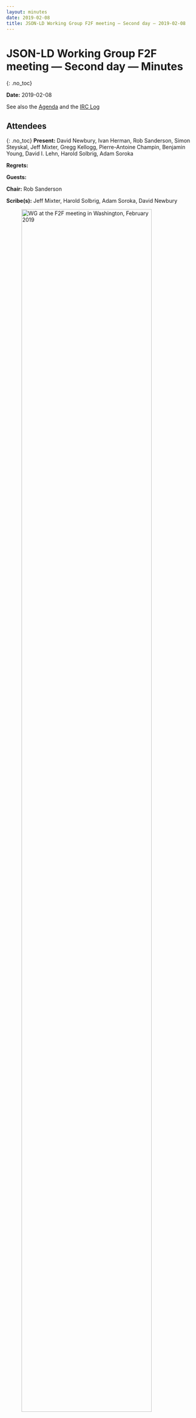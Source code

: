 ```yaml
---
layout: minutes
date: 2019-02-08
title: JSON-LD Working Group F2F meeting — Second day — 2019-02-08
---
```


# JSON-LD Working Group F2F meeting — Second day — Minutes
{: .no_toc}

**Date:** 2019-02-08

See also the [Agenda](https://tinyurl.com/ycsvtmu9) and the [IRC Log](https://www.w3.org/2019/02/08-json-ld-irc.txt)

## Attendees
{: .no_toc}
**Present:** David Newbury, Ivan Herman, Rob Sanderson, Simon Steyskal, Jeff Mixter, Gregg Kellogg, Pierre-Antoine Champin, Benjamin Young, David I. Lehn, Harold Solbrig, Adam Soroka

**Regrets:** 

**Guests:** 

**Chair:** Rob Sanderson

**Scribe(s):** Jeff Mixter, Harold Solbrig, Adam Soroka, David Newbury

<figure>
<img width="90%" src="/2018/json-ld-wg/assets/images/Washington_2019_small.jpg" title="WG at the F2F meeting in Washington, February 2019"/>
<caption><br>From left to right: David Lehn, Rob Sanderson, Harold Solbrig, David Newbury, Ivan Herman, Jeff Mixter, Gregg Kellogg, and Adam Soroka. (Pierre-Antoine Champin, Benjaming Young and Simon Steyskal dialed-in to the call)</caption>
</figure>

## Content:
{: .no_toc}

* TOC
{:toc}
---


> *Simon Steyskal:* whiteboard link [https://docs.google.com/document/d/1FcbySJzY5QyBW6HcCtO0LCUmppgIJqQzv565BqC5bOU/edit?pli=1#heading=h.vjeyyuqsyju9](https://docs.google.com/document/d/1FcbySJzY5QyBW6HcCtO0LCUmppgIJqQzv565BqC5bOU/edit?pli=1#heading=h.vjeyyuqsyju9)

### 1. Sealing ... again
{: #section1}

**Pierre-Antoine Champin:** not ok with the decision with context null being able to wipe everything. It is brittle and using a nested context that could have null. It is not necessary to seal terms  
… we are overwriting context null  
… solution is to separate the functions and create a new keyword that can be used to unseal all of the current sealed terms. @unseal no would unseal all terms for example  
… sealed terms would not be touched  
… a third benefit would make it easier to deal with the situation where you import a sealed context  

**Ivan Herman:** what this means is that a context null wipes out everything except what is sealed?  

**Pierre-Antoine Champin:** no opinion on how this would function but sealed terms would not be affected  

**David Newbury:** for the use case where you have an area in the document we would need to use unsealed and context null  

**Rob Sanderson:** you could unseal everything and adding null to blow everything away  

**Gregg Kellogg:** is you see the @seal today it would have problems  

**Ivan Herman:** this is very similar to the extension conversation we had yesterday  

**Pierre-Antoine Champin:** this is a separation of concerns to unseal terms and/or wipe the context  

**Ivan Herman:** yesterday we came to this a realized that we do not have a real use case for this  

**Ivan Herman:** if you look at the examples at the end we decided to seal individual terms so in the current proposal we should rather look being able to unseal individual terms  

**Gregg Kellogg:** there is the asymmetry of unseal and seal - unseal unseals everything. This need does not seem to exist in the wild.  
… not in favor of doing this  

**Pierre-Antoine Champin:** agrees that the syntax is a bit odd but regarding the use cases from yesterday we were looking for a way to unseal the entire context. the use case here is when you encounter random sealed contexts in the wild  

**Gregg Kellogg:** if we allow you to fix wild sealed contexts we lower the need/concern to get the use of seal correct  
… better option is to have the community decide what should be sealed  

**David Newbury:** if we provide a mechanism to unseal sealed context that defeats the original point of this issue  

**Adam Soroka:** thought is was more of a strong suggestion to not unseal not a restriction to unseal  

**Pierre-Antoine Champin:** my concern about context null we are defeating the reason for seal but in a more sneaky way. this proposal clearly defines what we are doing and can imply why we are doing it  

**Gregg Kellogg:** wanted to note that we can not expect sanctity around contexts sealed, unsealed, null, etc  
… more comfortable with context null  

**Rob Sanderson:** also prefer context null because it raises the stakes for the user as opposed to just unsealing the terms. with null, you need to start all over  

**Adam Soroka:** if you want to unseal the context terms, you need to know all of the terms to unseal but if you can unseal at the context level  
… it is not a huge problem  

**Ivan Herman:** we should put in a proposal and move on  

**Rob Sanderson:** sounds like we prefer the decision from yesterday  

> **Proposed resolution: After discussion, we agree on no change to sealed contexts from yesterday** *(Rob Sanderson)*
{: .proposed_resolution}

> *Rob Sanderson:* +1

> *Gregg Kellogg:* +1

> *Pierre-Antoine Champin:* +1

> *Harold Solbrig:* +1

> *Jeff Mixter:* +1

> *Ivan Herman:* +1

> *David I. Lehn:* +1

> *Simon Steyskal:* +1

> ***Resolution #1: After discussion, we agree on no change to sealed contexts from yesterday***
{: #resolution1 .resolution}

### 2. adding metadata to contexts
{: #section2}

> *Rob Sanderson:* github: [https://github.com/w3c/json-ld-syntax/issues/108](https://github.com/w3c/json-ld-syntax/issues/108)

**Rob Sanderson:** from the discussion around sealing  
… beyond being able to seal we want to check if a context has changed  
… you should be able to annotate the context to know its version or a checksum to test it  
… there is a spec that already does this SRI  
… a 1.1 processor could use this to see if a context has changed and if so do something  

> *Simon Steyskal:* link to SRI [https://www.w3.org/TR/SRI/](https://www.w3.org/TR/SRI/)

**Ivan Herman:** originally this type of feature was based on the desire to create a helping hand for implementations that want to use caching for contexts  
… this is also what SRI is used with in HTML  

> *Ivan Herman:* -> [https://github.com/w3c/json-ld-syntax/issues/108#issuecomment-460201634](https://github.com/w3c/json-ld-syntax/issues/108#issuecomment-460201634) another syntax

**Ivan Herman:** as an alternative we could have data that points to the nearest stored version of the context similar to how CSS works  
… extra metadata for the context could be added and might be useful  

**David Newbury:** how is this related to hash links?  

**Ivan Herman:** SRI is around and tested  
… for SRI it is an existing implementation feature in HTML so all we have to so is refer to the SRI documentation  

**Benjamin Young:** question the value of encoding this in the context  
… concerned about adding all of the metadata for contexts into the context  

> *Rob Sanderson:* spec: [https://tools.ietf.org/html/draft-sporny-hashlink-02](https://tools.ietf.org/html/draft-sporny-hashlink-02)

> *Benjamin Young:* msporny's write up of hashlink's value to JSON-LD (and friends) [https://lists.w3.org/Archives/Public/public-json-ld-wg/2019Jan/0000.html](https://lists.w3.org/Archives/Public/public-json-ld-wg/2019Jan/0000.html)

**Gregg Kellogg:** this seems like we are in the HTML domain based on the use cases  
… like the idea of pathing but feel like we should not bake that into the standard  

> *Benjamin Young:* +1 to gkellogg's thoughts

**Harold Solbrig:** this seems like a general problem not specific to JSON-LD  

**Rob Sanderson:** against hashlinks because it is not normative. This is not prohibited but we do not need to explicitly say so. Do not want to focus just an a HTML approach  

**Adam Soroka:** maybe we could offer best practices  

> *Rob Sanderson:* +1 to best practice note

**Adam Soroka:** should we kick this issue up for the broader community to discuss  

**Ivan Herman:** do not see the relation to HTML as relevant. For SRI all we need is a clear definition of what the hash value we are using is referring to  

**Adam Soroka:** do we need to specify what to do with the hash value  

**Ivan Herman:** no  

**Adam Soroka:** is this a protocol level question?  

**David I. Lehn:** the readability could be a concern  

**Rob Sanderson:** reliance on the http headers seems not feasible. Since a document can load in multiple contexts where should that information be stored and acted upon.  

**Gregg Kellogg:** if the integrity checking is not done on the processor than it will not work  

**Harold Solbrig:** this is another feature we are adding to JSON-ld  
… what do we gain for adding this into the spec?  

**Ivan Herman:** if you want to help folks that are on a bad network connection - this could solve that problem.  

**Harold Solbrig:** what about support for current integrity versioning approaches that work and are used?  

**David Newbury:** to implement this we will need to add a third way to reference contexts  

**Ivan Herman:** we could defer this because it opens a lot of questions that we would need to address  

**Ivan Herman:** what do say to the folks that have this problem now  
… we do not have anything in our spec to address this use case concern  

**Gregg Kellogg:** this is a resource caching issue and there is ways to solve this currently  

**David Newbury:** is we allow metadata in context - we could also rethink adding documentation in the context  

**Adam Soroka:** is integrity also part of the concern?  

**Ivan Herman:** there are a few reference implementations. They should try to implement the best possible caching control and see how it work and document how to do it  

**Ivan Herman:** all of these implementations should serve as examples on how to solve this problem  

> *Benjamin Young:* current CG "best practice" for caching [https://json-ld.org/spec/latest/json-ld-api-best-practices/#cache-context](https://json-ld.org/spec/latest/json-ld-api-best-practices/#cache-context)

**Rob Sanderson:** the issue of integrity is related to versioning - want to ensure that the contexts that are being loaded are not mutable  

**Harold Solbrig:** this is sort of what http expire headers are used for  

**Harold Solbrig:** if we did SRI we would need to explain how it works and what to do with it  

**Rob Sanderson:** we should propose that this is an issue but we are not the folks to deal with it  

**Ivan Herman:** agreed but we might want to also say that we will be more rigorous about documenting how implementors do this  

> **Proposed resolution: Defer the integrity/context metadata related issues, and request early horizontal review from security, privacy and TAG.** *(Rob Sanderson)*
{: .proposed_resolution}

> *Ivan Herman:* +1

> *Gregg Kellogg:* +1

> *Jeff Mixter:* +1

> *Rob Sanderson:* +1

> *Simon Steyskal:* +1

> *Benjamin Young:* +1

> *David Newbury:* +1

> *Pierre-Antoine Champin:* +1

> ***Resolution #2: Defer the integrity/context metadata related issues, and request early horizontal review from security, privacy and TAG.***
{: #resolution2 .resolution}

### 3. "itemref", issue 19
{: #section3}

**Rob Sanderson:** issue occurs when resource occurs multiple times in the graph.  What would be nice that if you knew that terms got used repeatedly...  
… would be nice if you had references from the inclusion to included.  JSON API calls it "included"  
… JSON Schema has $ref.  

> *David Newbury:* [https://jsonapi.org/format/1.1/#document-top-level](https://jsonapi.org/format/1.1/#document-top-level)

> *David Newbury:* an example of it in the JSON-API spec is here: [https://jsonapi.org/format/1.1/#document-compound-documents](https://jsonapi.org/format/1.1/#document-compound-documents)

**Rob Sanderson:** useful in graph context so you can use references rather than values  
… is this a frame issue or syntax?  We decided both - could go into framing to know that "included" is not a predicate, it is the inclusion  
… references block rather than <base#>included.  

**Gregg Kellogg:** did you consider the RDFa approach, where there is a way to output triples where after parsing there is a reasoning step?  

**Ivan Herman:** I thought that was more directly done...  

**Gregg Kellogg:** ... that was microdata. RDFa is more directly — reasoner takes triples and outputs w/ different subject.  

**Jeff Mixter:** is there a way to solve this with @graph?  
… I have a first block of JSON which is object outside of a graph and add subgraphs with aliased keyword  

**Ivan Herman:** this is mixing levels — syntax is similar but this is not a graph  

**Gregg Kellogg:** inverse properties?  Included have reverse relationships to items that are included  
… is `classificaton_of` is at term that is an `@reverse` -- achieves separation of concerns but also includes expanding, compacting and framing for round trip  

**Rob Sanderson:** would still need an `@nest` property.  

**Ivan Herman:** there are two ways to look at this:  
… 1) enum:c6 is an internal reference that we could handle with fragment id in graph, but I have an extra triple in the graph ...  
… you get extra links  
… 2) conceptually expect value of enum:c6 to be physically replicated and put back into the node  
… itemref did the replication option  
… JSON Schema creates a fragment identifier, but is this what you are looking for?  

**David Newbury:** our use case is the latter case  
… because in a JSON only environment, knowing where to go is difficult.  

**Ivan Herman:** Option 2) requires duplication and massaging in graph...  

**Rob Sanderson:** gregg's proposal w/ `included : {"@container": "@id"}` (sort of) works  

**Ivan Herman:** included should be a nest  

**David Newbury:** how do I get option 2) (included under classification)?  

**Gregg Kellogg:** we'd still need an inverse thing.  If I have an id map but want to say it is sort of transparent...  

**Ivan Herman:** if a term is defined to be `@nest`, does `@id` still work or do you ignore that once and for all?  

**Gregg Kellogg:** `@nest` allows me to use an intermediate property to hold things which are pushed up.  We want subtree to be somewhere else  

**Ivan Herman:** if included is `@nest`, is `@container: @id` still valid?  

**Gregg Kellogg:** round tripping is an issue as well.  

**Benjamin Young:** posted playground example above that uses "embedded".  Seems to do what you want.  Note that "included" is an array in  
… json API not an object.  Also introducing a non-JSON reference mechanism  

**Ivan Herman:** what you do is define a graph, not the content of the graph  

**Rob Sanderson:** there is a blank node `_:b0` which has a name and a type  

**Gregg Kellogg:** use a preprocessing tool or do it the way RDFa does it?  

**David Newbury:** I could do this but it wouldn't be valid JSON-LD ...  

**Gregg Kellogg:** It would be, but it wouldn't be the graph you are looking for  

> *Harold Solbrig:* (discussion about examples on FTF document... w/ `@nest` and rather than containing , references object...)

**David Newbury:** in practice we use `@id` in our main document and use a placeholder in data, but requires an addition piece of semantic ata  

**Pierre-Antoine Champin:** 2 questions.  1) Do we agree that the enum term should be defined as well?  (a: yes)  
… 2) is `"@type": "@nest"` the way it would be written?  (a: no)  

> *Rob Sanderson:* nest: [https://www.w3.org/TR/json-ld11/#ex-65-defining-property-nesting](https://www.w3.org/TR/json-ld11/#ex-65-defining-property-nesting)

**Gregg Kellogg:** could handle it with n3 reasoning?  
… it seems like we are trying to do things at a totally different level.  

**Adam Soroka:** one other wrinkle ... this would play oddly with a streaming processor.  

**Gregg Kellogg:** this is the reason we did rdfa the way we did  

**Ivan Herman:** in rdfa we define terms and additional semantic rules, which is what we do here.  

**Gregg Kellogg:** it has already been done, we could just reference it.  

> *Gregg Kellogg:* [https://www.w3.org/TR/html-rdfa/#property-copying](https://www.w3.org/TR/html-rdfa/#property-copying)

**Ivan Herman:** done through RDF, but way too complicated...  

> *Pierre-Antoine Champin:* reminds me of the very first version of RDF `rdf:aboutEach`

> *Rob Sanderson:* [http://tinyurl.com/ydgfcgl4](http://tinyurl.com/ydgfcgl4)

> *Harold Solbrig:* (azaroth using playground example between jane and john...)

**Ivan Herman:** copying vs. referencing.  We can say that copying stuff is outside json-ld.  
… reference, however, might be doable.  What do we need to make the example on the screen (enum:c6, ... in issue #19) work  
… . included is there because of bookkeeping.  The approach feels natural  
… if included is nested, you take it out of the equation altogether...  

**Rob Sanderson:** needs to be a new syntax (`"@id": "@nest"`?)  

**Simon Steyskal:** works as expected on playground but `@id: @nest` doesn't work  

> *Pierre-Antoine Champin:* [https://json-ld.org/playground-dev/#startTab=tab-nquads&json-ld=%7B%22%40context%22%3A%5B%22http%3A%2F%2Fschema.org%2F%22%2C%7B%22labels%22%3A%7B%22%40id%22%3A%22%40nest%22%7D%7D%5D%2C%22%40type%22%3A%22Person%22%2C%22labels%22%3A%5B%7B%22familyName%22%3A%22Doe%22%7D%2C%7B%22givenName%22%3A%22Jane%22%7D%5D%7D](https://json-ld.org/playground-dev/#startTab=tab-nquads&json-ld=%7B%22%40context%22%3A%5B%22http%3A%2F%2Fschema.org%2F%22%2C%7B%22labels%22%3A%7B%22%40id%22%3A%22%40nest%22%7D%7D%5D%2C%22%40type%22%3A%22Person%22%2C%22labels%22%3A%5B%7B%22familyName%22%3A%22Doe%22%7D%2C%7B%22givenName%22%3A%22Jane%22%7D%5D%7D)

**Gregg Kellogg:** is there a way through `@nest` to subsume `@graph` while defining a bush  

**Gregg Kellogg:** today, nesting requires the object  

**Gregg Kellogg:** There's obviously work to be done...  

**Rob Sanderson:** how much?  

**Gregg Kellogg:** (waffles and ponders...) involves extending id of nesting... there a lot of angles to this, man.  

**David Newbury:** to clarify, we're not addressing framing right now, correct?  

**Ivan Herman:** workergnome -- is this approach still ok?  Does it accomplish what you want?  

> **Proposed resolution: Continue to explore `@nest` with additional features, such as `@container:@id`, as a solution to issue #19** *(Rob Sanderson)*
{: .proposed_resolution}

> *Ivan Herman:* +1

> *Simon Steyskal:* +1

> *Rob Sanderson:* +1

> *Jeff Mixter:* +1

> *Harold Solbrig:* +1

> *Gregg Kellogg:* +1

> *David I. Lehn:* +1

> *Adam Soroka:* +1

> *Pierre-Antoine Champin:* +1

> *David Newbury:* +1

> ***Resolution #3: Continue to explore `@nest` with additional features, such as `@container:@id`, as a solution to issue #19***
{: #resolution3 .resolution}

> *Benjamin Young:* +1

> ***Action #1: explore effect of `@nest+@container:@id` on compaction and expansion (Gregg Kellogg)***
{: #action1 .action}

> ***Action #2: explore effect of `@nest+@container:@id` on compaction and expansion (Pierre-Antoine Champin)***
{: #action2 .action}

### 4. YAML? CBOR?
{: #section4}

> *Simon Steyskal:* charter [https://www.w3.org/2018/03/jsonld-wg-charter.html](https://www.w3.org/2018/03/jsonld-wg-charter.html)

**Rob Sanderson:** [quotes from charter]  

**Ivan Herman:** I have no idea how that got there  
… i.e. who wanted that there  

**Gregg Kellogg:** there was some yaml-ld out there  
… but CBOR is more interesting  

> *Rob Sanderson:* CBOR: [http://cbor.io/](http://cbor.io/)

> *Benjamin Young:* YAML: [https://yaml.org/](https://yaml.org/)

**Ivan Herman:** we should ignore the complexites of CBOR  
… that go beyond JSON  

**Gregg Kellogg:** support for native types in CBOR would be useful if we do CBOR  

**Benjamin Young:** the CBOR idea is more complicated, but more valuable  
… the broader question is whether someone intends to process this kind of stuff w/o conversion to JSON first  

**Ivan Herman:** tbc, we cannot publish a recommendation on this, but we can publish a note  

**Benjamin Young:** CBOR is important in the space of crypto, signing, etc.  

**David I. Lehn:** YAML has  a lot of advanced features, e.g. linking, a type system  
… that's all interesting, but it doesn't match JSON-LD at all  
… that feels like a different spec  

**Gregg Kellogg:** we could offer spec text such that the native types could be extended  
… we might be bale to provide an extension model for that  

**Ivan Herman:** we are a small group  
… anything we have here requires ownership from someone  
… if I have to choose, the one that has a market is CBOR  
… much as I like YAML, it has a small usage  

**David I. Lehn:** YAML is used a lot for configuration  

**Ivan Herman:** just trying to be realistic  

**Harold Solbrig:** bioinformatics and biology used the heck out of YAML, not so much JSON  

**Ivan Herman:** do we have someone who will own this?  

**Rob Sanderson:** Is anyone willing to own a document that describes the relationships between these languages  

**Harold Solbrig:** there may be interest from my group, let me check into it  

**Ivan Herman:** if we can do one, we should do CBOR! It's binary.  
… we would get a binary format for free  

**Ivan Herman:** has anyone tried conversion to see what the gain is?  

> *Adam Soroka:* [discussion of potential space gains]

> *Simon Steyskal:* [http://cbor.me](http://cbor.me)

> *Adam Soroka:* [discussion of CBOR]

**Rob Sanderson:** we can put some priorities into the various notes documents we've discussed  
… the community would benefit much more from the primer than anything about YAML  

> *Adam Soroka:* [general agreement]

> *Ivan Herman:* There is also [http://cbor.io/](http://cbor.io/) for the spec and overview

> **Proposed resolution: Defer CBOR / YAML / *  -LD until primer document is under way ; hsolbrig to investigate if he can be editor for *-LD** *(Rob Sanderson)*
{: .proposed_resolution}

> *Rob Sanderson:* +1

> *Adam Soroka:* +1

> *Simon Steyskal:* +1

> *Harold Solbrig:* +1

> *Gregg Kellogg:* +1

> *David I. Lehn:* +1

> *David Newbury:* +1

> *Ivan Herman:* +1

> ***Resolution #4: Defer CBOR / YAML / *  -LD until primer document is under way ; hsolbrig to investigate if he can be editor for *-LD***
{: #resolution4 .resolution}

**Rob Sanderson:** we have completed our agenda, which other issues shall we tackle?  

> *Rob Sanderson:* project: [https://github.com/orgs/w3c/projects/4](https://github.com/orgs/w3c/projects/4)

### 5. Issue Triage
{: #section5}

#### 5.1. Feature Detection in JSON-LD Processors
{: #section5-1}

> *Adam Soroka:* [https://github.com/w3c/json-ld-syntax/issues/33](https://github.com/w3c/json-ld-syntax/issues/33)

**Gregg Kellogg:** Close won't fix for #33?  

> *Rob Sanderson:* +1 to close wontfix, due to lack of time and the extent of the new work

**Gregg Kellogg:** this would injure interoperability  

**Rob Sanderson:** agreed  
… and it's a big ask to prescribe all the features  

**Ivan Herman:** do we close it? or defer it?  

**David I. Lehn:** This was a while ago  
… we were coming up with lots of features  

**Gregg Kellogg:** and then mediatypes have been used for just this  

**David Newbury:** I would happily close  
… this kind of version inspection-- the complexity outweighs any benefit  
… we want to put the burden on implementors, this does the opposite  

**David I. Lehn:** one place this might help is with something like JSON literals,  

**Rob Sanderson:** that goes right to the interop question  

**Gregg Kellogg:** the reason we needed `@version` is to make a 1.0 processor die because it would not check the range of various keys  
… which we've tightened up in 1.1.  
… we used to leave that open  
… so adding something more specific to `@version` would be gratuitous, in that sense  

**Ivan Herman:** why would this help the user?  
… I don't care about the devs-- they will manage  
… but this will complicate life for the users!  
… I don't see who would gaim  

> **Proposed resolution: Close #33, wontfix. Extension mechanism is just to add features to the context that a processor does not understand.** *(Rob Sanderson)*
{: .proposed_resolution}

> *Ivan Herman:* +1

> *Gregg Kellogg:* +1

> *David Newbury:* +1

> *Jeff Mixter:* +1

> *Rob Sanderson:* +1

> *Simon Steyskal:* +1

> *Harold Solbrig:* +1

> *ajs6f>ajs6f:* has joined #json-ld

> *ajs6f>:* `<ajs6f>`+1

> ***Resolution #5: Close #33, wontfix. Extension mechanism is just to add features to the context that a processor does not understand.***
{: #resolution5 .resolution}

#### 5.2. Streaming Profiles for JSON-LD to/from RDF
{: #section5-2}

> *Rob Sanderson:* ref: [https://github.com/w3c/json-ld-api/issues/5](https://github.com/w3c/json-ld-api/issues/5)

> *ajs6f>gkellogg:* there are savings to be realized if one could spec a profile for streaming

**Gregg Kellogg:** this profile would say, "to be streamed, a JSON_LD serialization would need to have the following characteristics  

**Ivan Herman:** analysis of the format with this in mind  

**Ivan Herman:** I'd say defer  
… this might be interesting enough that someone might publish something before this WG ends  

**Gregg Kellogg:** we could publish something that invites people to work on this  

> **Proposed resolution: Streaming is interesting, but not high priority for work given current participants ; highlight in a blog post** *(Rob Sanderson)*
{: .proposed_resolution}

> *Gregg Kellogg:* +1

> *Adam Soroka:* +1

> *Rob Sanderson:* +1

> *Benjamin Young:* +1

> *Simon Steyskal:* +1

> *Ivan Herman:* +1

> *David I. Lehn:* +1

> *Jeff Mixter:* +1

> *Harold Solbrig:* +1

> *David Newbury:* +1

> ***Resolution #6: Streaming is interesting, but not high priority for work given current participants ; highlight in a blog post***
{: #resolution6 .resolution}

#### 5.3. Define media profile for frames
{: #section5-3}

> *Adam Soroka:* [https://github.com/w3c/json-ld-framing/issues/21](https://github.com/w3c/json-ld-framing/issues/21)

> *Adam Soroka:* [https://github.com/w3c/json-ld-framing/issues/28](https://github.com/w3c/json-ld-framing/issues/28)

**Gregg Kellogg:** the framing document that did not become a rec has a mimetype in it  
… but that was a bad idea-- we have profiles!  
… we have a profile param that identifies a context  
… we don't require that the context be published with that profile  
… should we require that of frames?  
… you might want to do that because frames use different keywords  

**Rob Sanderson:** if you push a frame document into a regular JSON-LD proc, it should beef  

**Gregg Kellogg:** [describes framing in general]  

> *Rob Sanderson:* ref: [https://www.w3.org/TR/json-ld11-framing/](https://www.w3.org/TR/json-ld11-framing/) ;)

**Ivan Herman:** gkellogg: should this be a profile or a separate mediatype?  

**Ivan Herman:** a mediatype points to a specific document that describes that mediatype. those docs are different in this case, so the mediatypes should be different  

**Gregg Kellogg:** using the parameter would allow us to negotiate for a context  

**David Newbury:** thinking about the IIIF use case, being able to request docs as either a context or a frame  

**Gregg Kellogg:** if you reference a context but it comes back as a frame, you could change you inx model to account for that  

**David Newbury:** IIIF use a "context" as we use a "profile", e.g. to include a version  
… but that seems okay because we could do it either way  

**Gregg Kellogg:** we describe the behavior of downloading a context and we would need to account for this there.  

**Ivan Herman:** if you don't register a new mediatype for frame, we will have to change our docs, so which one requires more work?  

**Rob Sanderson:** if we say separate mediatype, we need tests for that  
… frames out there in the wild would now fail  

**Rob Sanderson:** if that is decisive, we should rec that a profile SHOULD be used  
… to avoid that  

> **Proposed resolution: Use ld+json with a profile for media type of frames, import frame keywords to syntax with reference out.** *(Rob Sanderson)*
{: .proposed_resolution}

> *Rob Sanderson:* +1

> *Ivan Herman:* +1

> *Harold Solbrig:* +1

> *Gregg Kellogg:* +1

> *Simon Steyskal:* +1

> *Adam Soroka:* +1

> *David I. Lehn:* +1

> *Jeff Mixter:* +1

> *David Newbury:* +1

> *Benjamin Young:* +1

> ***Resolution #7: Use ld+json with a profile for media type of frames, import frame keywords to syntax with reference out.***
{: #resolution7 .resolution}

> **Proposed resolution: the use of the media type for a frame is RECOMMENDED not a MUST** *(Rob Sanderson)*
{: .proposed_resolution}

> *Rob Sanderson:* +1

> *Ivan Herman:* +1

> *Adam Soroka:* +1

> *Gregg Kellogg:* +1

> *Simon Steyskal:* +1

> *David Newbury:* +1

> *David I. Lehn:* +1

> *Harold Solbrig:* +1

> ***Resolution #8: the use of the media type for a frame is RECOMMENDED not a MUST***
{: #resolution8 .resolution}

> *Jeff Mixter:* +1

#### 5.4. URL-s vs. IRI-s
{: #section5-4}

> *Ivan Herman:* [https://github.com/w3c/json-ld-syntax/issues/25](https://github.com/w3c/json-ld-syntax/issues/25)

> **Proposed resolution: Close syntax #25 wontfix, we stick with IRI rather than using URL** *(Rob Sanderson)*
{: .proposed_resolution}

> *Gregg Kellogg:* +1

> *Adam Soroka:* +1

> *Rob Sanderson:* +1

> *Ivan Herman:* +1

> *Harold Solbrig:* +1

> *David Newbury:* +1

> *Simon Steyskal:* +1

> *Benjamin Young:* +1

> *Jeff Mixter:* +1

> ***Resolution #9: Close syntax #25 wontfix, we stick with IRI rather than using URL***
{: #resolution9 .resolution}

#### 5.5. Relax the colliding keywords constraint for `@type`
{: #section5-5}

> *Rob Sanderson:* ref: [https://github.com/w3c/json-ld-api/issues/4](https://github.com/w3c/json-ld-api/issues/4)

**Gregg Kellogg:** there is no identified use case for this  

**Rob Sanderson:** the complications outweigh any benefit  

> **Proposed resolution: Close api#4 wontfix, use case is covered with scoped contexts, and no other known use cases to justify the complexity** *(Rob Sanderson)*
{: .proposed_resolution}

> *Gregg Kellogg:* +1

> *Ivan Herman:* +1

> *Rob Sanderson:* +1

> *Jeff Mixter:* +1

> *Adam Soroka:* +!

> *Harold Solbrig:* +1

> *Benjamin Young:* +1

> *Simon Steyskal:* +1

> *David I. Lehn:* +1

> *David Newbury:* +1

> ***Resolution #10: Close api#4 wontfix, use case is covered with scoped contexts, and no other known use cases to justify the complexity***
{: #resolution10 .resolution}

#### 5.6. Term definitions in context that support multiple values for `@type`?
{: #section5-6}

> *Rob Sanderson:* ref: [https://github.com/w3c/json-ld-syntax/issues/121](https://github.com/w3c/json-ld-syntax/issues/121)

**Rob Sanderson:** this came out of the sealing discussion  
… timc notes that schema.org has properties that take either text or resource  
… should we be able to say that a property accepts either type A or type B but not type C  

**Gregg Kellogg:** schema.org should have different properties for differently-typed values  

**Ivan Herman:** not really practical for schema.org users  

**Rob Sanderson:** you can rep this in the instance doc itself, inline  
… I say close won'tfix because it is unambiguous but ugly  

**Gregg Kellogg:** e.g. if you have a property 'author' it could have values of many different types  

**Rob Sanderson:** validation is not JSON-LD's job, just mapping  

**Ivan Herman:** in the context of schemo.org, can they properly define that something is say, a resource or a text?/  

**Ivan Herman:** is it a case of "if it can be parsed as a URI it should be treated as such"?  

**general:** no, that's too error-prone  

**Ivan Herman:** they (schema.org) have a canonical order of expectation  

**Gregg Kellogg:** and schema.org doesn't really use linked data  

> **Proposed resolution: Close #121 wontfix, as the solution that isn't ambiguous is very very complicated** *(Rob Sanderson)*
{: .proposed_resolution}

> *Ivan Herman:* +1

> *Adam Soroka:* +1

> *Rob Sanderson:* +1

> *Gregg Kellogg:* +

> *David Newbury:* +1

> *David I. Lehn:* +1

> *Benjamin Young:* +0 (missed most of the debate)

> *Gregg Kellogg:* also [http://linter.structured-data.org,](http://linter.structured-data.org,) which does it’s best to figure it out.

> *Gregg Kellogg:* +1

> *Jeff Mixter:* +1

> ***Resolution #11: Close #121 wontfix, as the solution that isn't ambiguous is very very complicated***
{: #resolution11 .resolution}

> *Harold Solbrig:* +1

#### 5.7. Option to specify level of compaction for literals & resources
{: #section5-7}

> *Rob Sanderson:* ref: [https://github.com/w3c/json-ld-api/issues/33#](https://github.com/w3c/json-ld-api/issues/33#)

> *Rob Sanderson:* [https://github.com/w3c/json-ld-api/issues/33#issuecomment-418518683](https://github.com/w3c/json-ld-api/issues/33#issuecomment-418518683)

**Gregg Kellogg:** what happens if you see data that's a string?  Answer:  you won't.  
… but the alg. has to do something.  
… provide a way to compact a document that does IRI compaction (aka turn IRIs into terms/compact IRIs) probably to reduce the use of arrays so you don' t use it unless you need it.  
… so we would always have objects with @id and @value.  If they were aliased, it would be that, etc, etc.  
… so the question that Rob raised is what if you see an input that has @value that looks like a URI, and that has @type: none.  What would happen?  
… this wouldn't happen, because you'd expand that makes this unambiguous.  But what id you did?  
… I would say that you'd probably treat these as strings.  

**Rob Sanderson:** I agree  

**Adam Soroka:** It seems that it's a little surprising, but this should be explained clearly, since it can be counterintuitive.  

**Gregg Kellogg:** and where does this go?  
… it's not really part of the syntax.  
… that matters in compaction, but to an author, I don't think that @none has an effect, because it only matters in context evaluation  
… the syntax document leaves the rules to the API document  

**Ivan Herman:** I would welcome this into the syntax document  
… people don't read the API document.  

**Gregg Kellogg:** but it's not useful to understand the syntax, but only the operation of the compaction  

**Ivan Herman:** if there are ways to control compactions, I should know them in the API document  

**Adam Soroka:** does this go in the primer?  

**Gregg Kellogg:** when you're reading an document, and you see an embedded context, you get the mental model of what expansion does.  Similarly, when compacting, you get the idea of how to turn an ID into a string.  
… you can understand the mental model.  

**Ivan Herman:** where is that documented?  

**Gregg Kellogg:** there's an incomplete description in the syntax document, and a full description would make the syntax document even MORE complicated.  

**Adam Soroka:** Can we put a note in somewhere?  

**Gregg Kellogg:** we need a note for it now  

**Rob Sanderson:** let's see what the documentation looks like  

**Gregg Kellogg:** agreed, and someone should read through it and see what's missing.  

> *Adam Soroka:* ajs6f: +1 to responding to something concrete

**Gregg Kellogg:** framing is a different, since it embodies more.  

> **Proposed resolution: Use `@type:@none` to force compaction to generate object values ; Ivan and Adam will review for understandability** *(Rob Sanderson)*
{: .proposed_resolution}

> *Rob Sanderson:* +1

> *Gregg Kellogg:* +1

> *Jeff Mixter:* +1

> *David Newbury:* +1

> *Ivan Herman:* +1

**Adam Soroka:** the primer should talk a lot about shapes.  

> *Adam Soroka:* +1

> *David I. Lehn:* +1

> *Harold Solbrig:* +1

> ***Resolution #12: Use `@type:@none` to force compaction to generate object values ; Ivan and Adam will review for understandability***
{: #resolution12 .resolution}

#### 5.8. Provide an option for all terms to get a default `"@container"`
{: #section5-8}

> *Rob Sanderson:* ref: [https://github.com/w3c/json-ld-framing/issues/31](https://github.com/w3c/json-ld-framing/issues/31)

**Gregg Kellogg:** I had discussed putting in a default container set unless set otherwise.  
… which is less disruptive than the graph id  
… not a framing issue, but a compaction issue  

**Rob Sanderson:** just a convenience mechanism  
… is the value of this higher enough to warrant a new default?  

**Gregg Kellogg:** can't be done in framing, must be in compaction.  
… is it valuable enough?  

**Ivan Herman:** this is what schema would do.  They are very systematic in mapping this.  
… this will make schema.org will get there automatically  

**Gregg Kellogg:** currently, list and set are incompatible, though we've discussed this.  

> *David Newbury:* .. one used to be ordered, and one unordered...but we've overridden that already.

**Rob Sanderson:** for this issue, if you were to set a default container at @language  

**Gregg Kellogg:** that would be scary.  Everything would be a language map.  
… and you'd have to define that.  

**Rob Sanderson:** if you snuck this away...  

**Rob Sanderson:** how would you undo this if it was `@set`?  

**Gregg Kellogg:** ... empty array?  `@container: null`?  

**Rob Sanderson:** in my opinion, the value is outweighed by the danger  

**David Newbury:** I don't think that we need better ergonomics for creating contexts...  

**Rob Sanderson:** so we propose that this is valuable, but can they provide more use cases other than it being a bit redundant?  

> **Proposed resolution: push back to original commenter, asking for more use cases. Saving context authors some keystrokes is not a high priority** *(Rob Sanderson)*
{: .proposed_resolution}

> *David Newbury:* +1

> *Jeff Mixter:* +1

> *Rob Sanderson:* +1

> *Gregg Kellogg:* +1

> *Ivan Herman:* +1

> *Rob Sanderson:* ...

> **Proposed resolution: Close framing #31, wontfix, with request for further discussion if they can provide more information to support its inclusion** *(Rob Sanderson)*
{: .proposed_resolution}

> *David Newbury:* +1

> *Rob Sanderson:* +1

> *Ivan Herman:* +1

> *Jeff Mixter:* +1

> *David I. Lehn:* +1

> ***Action #3: put comment in to #31 requesting more info (Rob Sanderson)***
{: #action3 .action}

> *Gregg Kellogg:* +1

> *Harold Solbrig:* +1

> ***Resolution #13: Close framing #31, wontfix, with request for further discussion if they can provide more information to support its inclusion***
{: #resolution13 .resolution}

#### 5.9. TriG graphs in JSON-LD
{: #section5-9}

> *Rob Sanderson:* ref: [https://github.com/w3c/json-ld-syntax/issues/128](https://github.com/w3c/json-ld-syntax/issues/128)

**Gregg Kellogg:** The concern is that TRiG does not use the value, insomuch as it's just a set of graphs, names, etc, where JSON-LD has the object being the name of something in the default graph.  

**Ivan Herman:** that's what the issues says.  What dave put in is a solution that technically works.  It's awful, and you can put in a fig leaf by aliasing `@graph`, but...  
… what did come up is that Pierre Antoine put in a proposal for a solution and the syntax was wrong, but the way that it is now after our discussion this morning it probably works, but it is consistent.  
… what he has here will work once we've done the cognates.  
… that's the figleaf  

**Gregg Kellogg:** I like that more than one problem is solved with a single solution  

**Rob Sanderson:** should we validate that it expands correctly one the fixes are in?  

**Gregg Kellogg:** something might expand oddly...  

**Ivan Herman:** expanding is for machines.  I don't care.  But for humans, what P.A. has put in is fine.  

> **Proposed resolution: Verify that `@nest` solution for #19 solves issue in #128 and defer until then** *(Rob Sanderson)*
{: .proposed_resolution}

> *David Newbury:* +1

> *Jeff Mixter:* +1

> *Rob Sanderson:* +1

> *Gregg Kellogg:* +1

> *Ivan Herman:* +1

**Rob Sanderson:** we should make sure it's solved before closing  

> *Harold Solbrig:* +1

> *David I. Lehn:* +1

> ***Resolution #14: Verify that `@nest` solution for #19 solves issue in #128 and defer until then***
{: #resolution14 .resolution}

> *Adam Soroka:* +1

#### 5.10. datasets and graphs
{: #section5-10}

> *Rob Sanderson:* ref: [https://github.com/w3c/json-ld-syntax/issues/30](https://github.com/w3c/json-ld-syntax/issues/30)

**Ivan Herman:** I don't like the way that this is done, but it turned into a philosophical argument, and I can just close it.  

**Ivan Herman:** to clarify, I want to close it because it's way too late.  

#### 5.11. Framing blank node unnamed graphs
{: #section5-11}

> *Rob Sanderson:* ref: [https://github.com/w3c/json-ld-framing/issues/27](https://github.com/w3c/json-ld-framing/issues/27)

**Gregg Kellogg:** how can SHeX validate verifiable claims?  
… there was no reasonable way for SHeX to figure out where to start in that graph to begin validation.  Why not just reuse the blank node as the default subject of the graph?  

**Ivan Herman:** I remember, and I am opposed to this.  

**Rob Sanderson:** if it was not a blank node, does the problem go away?  

**Gregg Kellogg:** if it had an identity, it wouldn't get to this point.  

**Gregg Kellogg:** if you use a graph container, should we use the blank node as the default subject for the graph?  

**Ivan Herman:** that's semantically wrong.  

**Rob Sanderson:** is this a RDF problem?  

**Ivan Herman:** no.  A blank node for the graph and a blank node within the graph are two different things.  

**Gregg Kellogg:** JSON people have a tree-based view, and graphs are not required to have a root.  
… so it's not unreasonable to add a property to indicate in the root.  

**Gregg Kellogg:** this is used in framing, where the top node has a id  

**Harold Solbrig:** I object to bnode, because if there's not a stake in the ground, having magic to b-nodes...  

**Gregg Kellogg:** fragment identifiers would be a better solution.  

> **Proposed resolution: close framing#27 wontfix, as there's no justification for the required RDF layer requirement that the blank node identity of the named graph is the default subject of the triples in the graph** *(Rob Sanderson)*
{: .proposed_resolution}

> *Gregg Kellogg:* +1

> *Rob Sanderson:* +1

> *David Newbury:* +1

> *Ivan Herman:* +1

> *Harold Solbrig:* +1!

> *David I. Lehn:* +1

> *Jeff Mixter:* +1

> *Adam Soroka:* +0

> ***Resolution #15: close framing#27 wontfix, as there's no justification for the required RDF layer requirement that the blank node identity of the named graph is the default subject of the triples in the graph***
{: #resolution15 .resolution}

---


### 6. Resolutions
{: #res}

* [Resolution #1](#resolution1): After discussion, we agree on no change to sealed contexts from yesterday
* [Resolution #2](#resolution2): Defer the integrity/context metadata related issues, and request early horizontal review from security, privacy and TAG.
* [Resolution #3](#resolution3): Continue to explore `@nest` with additional features, such as `@container:@id`, as a solution to issue #19
* [Resolution #4](#resolution4): Defer CBOR / YAML / *  -LD until primer document is under way ; hsolbrig to investigate if he can be editor for *-LD
* [Resolution #5](#resolution5): Close #33, wontfix. Extension mechanism is just to add features to the context that a processor does not understand.
* [Resolution #6](#resolution6): Streaming is interesting, but not high priority for work given current participants ; highlight in a blog post
* [Resolution #7](#resolution7): Use ld+json with a profile for media type of frames, import frame keywords to syntax with reference out.
* [Resolution #8](#resolution8): the use of the media type for a frame is RECOMMENDED not a MUST
* [Resolution #9](#resolution9): Close syntax #25 wontfix, we stick with IRI rather than using URL
* [Resolution #10](#resolution10): Close api#4 wontfix, use case is covered with scoped contexts, and no other known use cases to justify the complexity
* [Resolution #11](#resolution11): Close #121 wontfix, as the solution that isn't ambiguous is very very complicated
* [Resolution #12](#resolution12): Use `@type:@none` to force compaction to generate object values ; Ivan and Adam will review for understandability
* [Resolution #13](#resolution13): Close framing #31, wontfix, with request for further discussion if they can provide more information to support its inclusion
* [Resolution #14](#resolution14): Verify that `@nest` solution for #19 solves issue in #128 and defer until then
* [Resolution #15](#resolution15): close framing#27 wontfix, as there's no justification for the required RDF layer requirement that the blank node identity of the named graph is the default subject of the triples in the graph

### 7. Action Items
{: #act}

* [Action #1](#action1): explore effect of `@nest+@container:@id` on compaction and expansion (Gregg Kellogg)
* [Action #2](#action2): explore effect of `@nest+@container:@id` on compaction and expansion (Pierre-Antoine Champin)
* [Action #3](#action3): put comment in to #31 requesting more info (Rob Sanderson)
